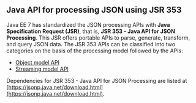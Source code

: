 ## Java API for processing JSON using JSR 353

Java EE 7 has standardized the JSON processing APIs with **Java Specification Request (JSR)**, that is, **JSR 353 -
Java API for JSON Processing**. This JSR offers portable APIs to parse, generate, transform, and
query JSON data. The JSR 353 APIs can be classified into two categories on the basis of the
processing model followed by the APIs:
- [Object model API](https://github.com/vgorbic1/Tutorials/blob/master/Web%20Services/REST/JAVA/JSR%20353%20Object%20Model)
- [Streaming model API](https://github.com/vgorbic1/Tutorials/blob/master/Web%20Services/REST/JAVA/JSR%20353%20Streaming%20Model.md)

Dependencies for JSR 353 - Java API for JSON Processing are listed at
[https://jsonp.java.net/download.html](https://jsonp.java.net/download.html).
